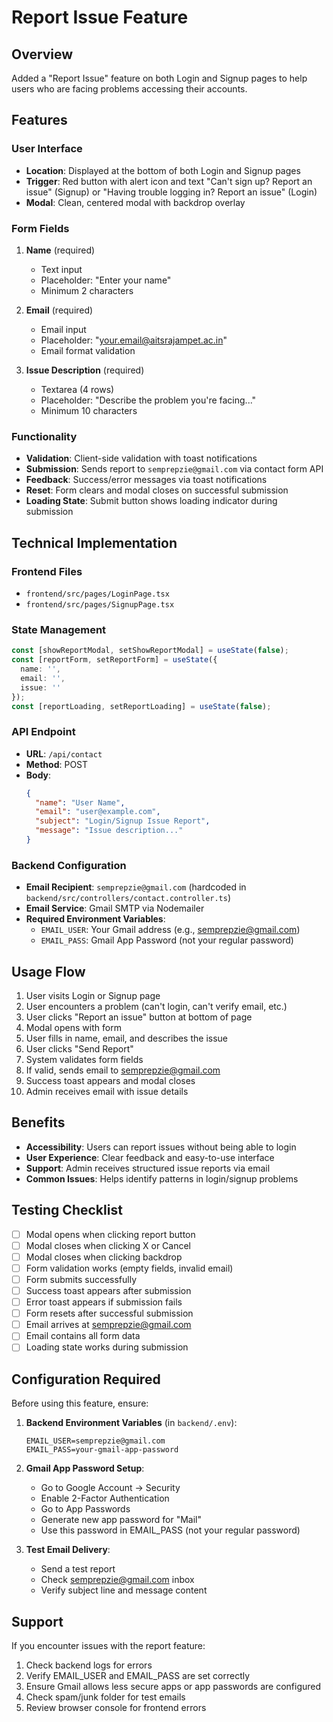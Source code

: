 # Report Issue Feature

## Overview
Added a "Report Issue" feature on both Login and Signup pages to help users who are facing problems accessing their accounts.

## Features

### User Interface
- **Location**: Displayed at the bottom of both Login and Signup pages
- **Trigger**: Red button with alert icon and text "Can't sign up? Report an issue" (Signup) or "Having trouble logging in? Report an issue" (Login)
- **Modal**: Clean, centered modal with backdrop overlay

### Form Fields
1. **Name** (required)
   - Text input
   - Placeholder: "Enter your name"
   - Minimum 2 characters

2. **Email** (required)
   - Email input
   - Placeholder: "your.email@aitsrajampet.ac.in"
   - Email format validation

3. **Issue Description** (required)
   - Textarea (4 rows)
   - Placeholder: "Describe the problem you're facing..."
   - Minimum 10 characters

### Functionality
- **Validation**: Client-side validation with toast notifications
- **Submission**: Sends report to `semprepzie@gmail.com` via contact form API
- **Feedback**: Success/error messages via toast notifications
- **Reset**: Form clears and modal closes on successful submission
- **Loading State**: Submit button shows loading indicator during submission

## Technical Implementation

### Frontend Files
- `frontend/src/pages/LoginPage.tsx`
- `frontend/src/pages/SignupPage.tsx`

### State Management
```typescript
const [showReportModal, setShowReportModal] = useState(false);
const [reportForm, setReportForm] = useState({
  name: '',
  email: '',
  issue: ''
});
const [reportLoading, setReportLoading] = useState(false);
```

### API Endpoint
- **URL**: `/api/contact`
- **Method**: POST
- **Body**:
  ```json
  {
    "name": "User Name",
    "email": "user@example.com",
    "subject": "Login/Signup Issue Report",
    "message": "Issue description..."
  }
  ```

### Backend Configuration
- **Email Recipient**: `semprepzie@gmail.com` (hardcoded in `backend/src/controllers/contact.controller.ts`)
- **Email Service**: Gmail SMTP via Nodemailer
- **Required Environment Variables**:
  - `EMAIL_USER`: Your Gmail address (e.g., semprepzie@gmail.com)
  - `EMAIL_PASS`: Gmail App Password (not your regular password)

## Usage Flow

1. User visits Login or Signup page
2. User encounters a problem (can't login, can't verify email, etc.)
3. User clicks "Report an issue" button at bottom of page
4. Modal opens with form
5. User fills in name, email, and describes the issue
6. User clicks "Send Report"
7. System validates form fields
8. If valid, sends email to semprepzie@gmail.com
9. Success toast appears and modal closes
10. Admin receives email with issue details

## Benefits

- **Accessibility**: Users can report issues without being able to login
- **User Experience**: Clear feedback and easy-to-use interface
- **Support**: Admin receives structured issue reports via email
- **Common Issues**: Helps identify patterns in login/signup problems

## Testing Checklist

- [ ] Modal opens when clicking report button
- [ ] Modal closes when clicking X or Cancel
- [ ] Modal closes when clicking backdrop
- [ ] Form validation works (empty fields, invalid email)
- [ ] Form submits successfully
- [ ] Success toast appears after submission
- [ ] Error toast appears if submission fails
- [ ] Form resets after successful submission
- [ ] Email arrives at semprepzie@gmail.com
- [ ] Email contains all form data
- [ ] Loading state works during submission

## Configuration Required

Before using this feature, ensure:

1. **Backend Environment Variables** (in `backend/.env`):
   ```env
   EMAIL_USER=semprepzie@gmail.com
   EMAIL_PASS=your-gmail-app-password
   ```

2. **Gmail App Password Setup**:
   - Go to Google Account → Security
   - Enable 2-Factor Authentication
   - Go to App Passwords
   - Generate new app password for "Mail"
   - Use this password in EMAIL_PASS (not your regular password)

3. **Test Email Delivery**:
   - Send a test report
   - Check semprepzie@gmail.com inbox
   - Verify subject line and message content

## Support

If you encounter issues with the report feature:
1. Check backend logs for errors
2. Verify EMAIL_USER and EMAIL_PASS are set correctly
3. Ensure Gmail allows less secure apps or app passwords are configured
4. Check spam/junk folder for test emails
5. Review browser console for frontend errors
